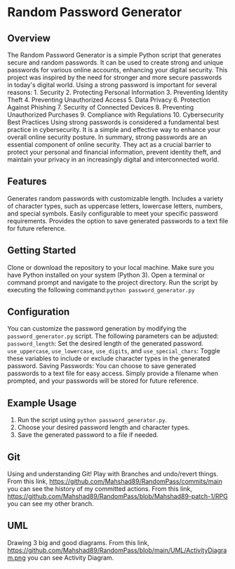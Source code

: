 # Random Password Generator 

## Overview 
 The Random Password Generator is a simple Python script that generates secure and random passwords. It can be used to create strong and unique passwords for various 
online accounts, enhancing your digital security. 
 This project was inspired by the need for stronger and more secure passwords in today's digital world. Using a strong password is important for several reasons: 1. Security 2. Protecting Personal Information 3. Preventing Identity Theft 4. Preventing Unauthorized Access 5. Data Privacy 6. Protection Against Phishing 7. Security of Connected Devices 8. Preventing Unauthorized Purchases 9. Compliance with Regulations 10. Cybersecurity Best Practices Using strong passwords is considered a fundamental best practice in cybersecurity. It is a simple and effective way to enhance your overall online security posture. In summary, strong passwords are an essential component of online security. They act as a crucial barrier to protect your personal and financial information, prevent identity theft, and maintain your privacy in an increasingly digital and interconnected world.

## Features 
Generates random passwords with customizable length. 
Includes a variety of character types, such as uppercase letters, lowercase letters, numbers, and special symbols. 
Easily configurable to meet your specific password requirements. 
Provides the option to save generated passwords to a text file for future reference.

## Getting Started 
Clone or download the repository to your local machine. 
Make sure you have Python installed on your system (Python 3). 
Open a terminal or command prompt and navigate to the project directory. 
Run the script by executing the following command:``` python password_generator.py ```

 ## Configuration 
 You can customize the password generation by modifying the `password_generator.py` script. The following parameters can be adjusted:
 `password_length`: Set the desired length of the generated password.
 `use_uppercase`, `use_lowercase`, `use_digits`, and `use_special_chars`: Toggle these variables to include or exclude character types in the generated password. 
 Saving Passwords: You can choose to save generated passwords to a text file for easy access. Simply provide a filename when prompted, and your passwords will be 
 stored for future reference. 

 ## Example Usage 
 1. Run the script using `python password_generator.py`. 
 2. Choose your desired password length and character types. 
 3. Save the generated password to a file if needed.

 ## Git 
 Using and understanding Git! Play with Branches and undo/revert things.
 From this link, https://github.com/Mahshad89/RandomPass/commits/main you can see the history of my committed actions.
 From this link, https://github.com/Mahshad89/RandomPass/blob/Mahshad89-patch-1/RPG you can see my other branch.

 ## UML
 Drawing 3 big and good diagrams.
 From this link, https://github.com/Mahshad89/RandomPass/blob/main/UML/ActivityDiagram.png you can see Activity Diagram.
 
